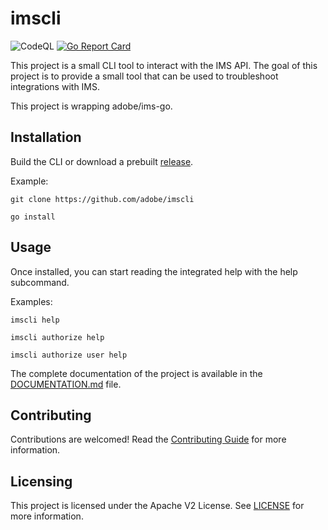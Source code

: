 # imscli
![CodeQL](https://github.com/adobe/imscli/workflows/CodeQL/badge.svg)
[![Go Report Card](https://goreportcard.com/badge/github.com/adobe/imscli)](https://goreportcard.com/report/github.com/adobe/imscli)

This project is a small CLI tool to interact with the IMS API. The goal of this project
is to provide a small tool that can be used to troubleshoot integrations with IMS.

This project is wrapping adobe/ims-go.

## Installation

Build the CLI or download a prebuilt [release](https://github.com/adobe/imscli/releases).

Example:
```
git clone https://github.com/adobe/imscli

go install
```

## Usage

Once installed, you can start reading the integrated help with the help subcommand.

Examples:

```
imscli help

imscli authorize help

imscli authorize user help
```

The complete documentation of the project is available in the [DOCUMENTATION.md](DOCUMENTATION.md) file.

## Contributing

Contributions are welcomed! Read the [Contributing Guide](CONTRIBUTING.md) for more information.

## Licensing

This project is licensed under the Apache V2 License. See [LICENSE](LICENSE) for more information.
